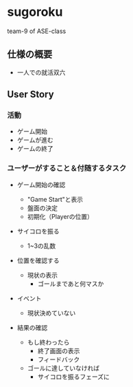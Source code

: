 # sugoroku
team-9 of ASE-class
## 仕様の概要
 - 一人での就活双六
## User Story
### 活動
- ゲーム開始
- ゲームが進む
- ゲームの終了
### ユーザーがすること＆付随するタスク
- ゲーム開始の確認
  - "Game Start"と表示
  - 盤面の決定
  - 初期化（Playerの位置）
- サイコロを振る
  - 1~3の乱数

- 位置を確認する
  - 現状の表示
    - ゴールまであと何マスか
- イベント
  - 現状決めていない
- 結果の確認
  - もし終わったら
    - 終了画面の表示
    - フィードバック
  - ゴールに達していなければ
    - サイコロを振るフェーズに
